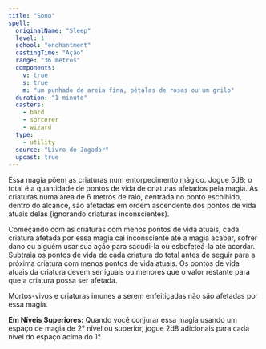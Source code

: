 ```yaml
---
title: "Sono"
spell:
  originalName: "Sleep"
  level: 1
  school: "enchantment"
  castingTime: "Ação"
  range: "36 metros"
  components:
    v: true
    s: true
    m: "um punhado de areia fina, pétalas de rosas ou um grilo"
  duration: "1 minuto"
  casters:
    - bard
    - sorcerer
    - wizard
  type:
    - utility
  source: "Livro do Jogador"
  upcast: true
---
```


Essa magia põem as criaturas num entorpecimento mágico. Jogue 5d8; o total é a quantidade de pontos de vida de criaturas afetados pela magia. As criaturas numa área de 6 metros de raio, centrada no ponto escolhido, dentro do alcance, são afetadas em ordem ascendente dos pontos de vida atuais delas (ignorando criaturas inconscientes).

Começando com as criaturas com menos pontos de vida atuais, cada criatura afetada por essa magia cai inconsciente até a magia acabar, sofrer dano ou alguém usar sua ação para sacudi-la ou esbofeteá-la até acordar. Subtraia os pontos de vida de cada criatura do total antes de seguir para a próxima criatura com menos pontos de vida atuais. Os pontos de vida atuais da criatura devem ser iguais ou menores que o valor restante para que a criatura possa ser afetada.

Mortos-vivos e criaturas imunes a serem enfeitiçadas não são afetadas por essa magia.

**Em Níveis Superiores:** Quando você conjurar essa magia usando um espaço de magia de 2° nível ou superior, jogue 2d8 adicionais para cada nível do espaço acima do 1°.
